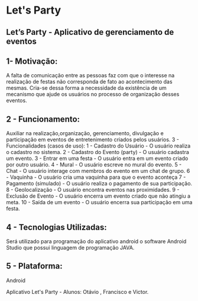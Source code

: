 # Let's Party

## Let’s Party - Aplicativo de gerenciamento de eventos

## 1- Motivação:

A falta de comunicação entre as pessoas faz com que o interesse na realização
de festas não corresponda de fato ao acontecimento das mesmas. Cria-se dessa
forma a necessidade da existência de um mecanismo que ajude os usuários no
processo de organização desses eventos.

## 2 - Funcionamento:

Auxiliar na realização,organização, gerenciamento, divulgação e participação
em eventos de entretenimento criados pelos usuários.
3 - Funcionalidades (casos de uso):
1 - Cadastro do Usuário - O usuário realiza o cadastro no sistema.
2 - Cadastro do Evento (party) - O usuário cadastra um evento.
3 - Entrar em uma festa - O usuário entra em um evento criado por outro
usuário.
4 - Mural - O usuário escreve no mural do evento.
5 - Chat - O usuário interage com membros do evento em um chat de grupo.
6 - Vaquinha - O usuário cria uma vaquinha para que o evento aconteça
7 - Pagamento (simulado) - O usuário realiza o pagamento de sua participação.
8 - Geolocalização - O usuário encontra eventos nas proximidades.
9 - Exclusão de Evento - O usuário encerra um evento criado que não atingiu a
meta.
10 - Saída de um evento - O usuário encerra sua participação em uma festa.

## 4 - Tecnologias Utilizadas:
Será utilizado para programação do aplicativo android o software Android
Studio que possui linguagem de programação JAVA.

## 5 - Plataforma:

Android

Aplicativo Let's Party - Alunos: Otávio , Francisco e Victor.

